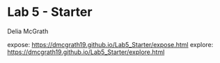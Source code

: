 # Lab 5 - Starter
Delia McGrath

expose: https://dmcgrath19.github.io/Lab5_Starter/expose.html
explore: https://dmcgrath19.github.io/Lab5_Starter/explore.html
